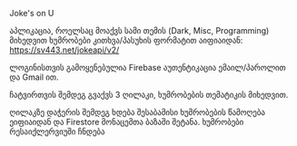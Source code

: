 Joke's on U


აპლიკაცია, როელსაც მოაქვს სამი თემის (Dark, Misc, Programming) მიხედვით
ხუმრობები კითხვა/პასუხის ფორმატით აიფიაიდან: https://sv443.net/jokeapi/v2/

ლოგინისთვის გამოყენებულია Firebase აუთენტიკაცია ემაილ/პაროლით და Gmail ით.

ჩატვირთვის შემდეგ გვაქვს 3 ღილაკი, ხუმრობების თემატიკის მიხედვით.

ღილაკზე დაჭერის შემდეგ ხდება შესაბამისი ხუმრობების წამოღება ეიფიაიდან და
Firestore მონაცემთა ბაზაში შეტანა. 
ხუმრობები რესაიქლერვიუში ჩნდება
